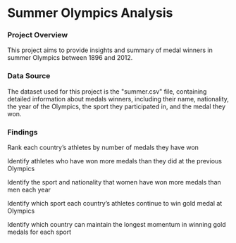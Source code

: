 # Summer Olympics Analysis

### Project Overview

This project aims to provide insights and summary of medal winners in summer Olympics between 1896 and 2012.

### Data Source

The dataset used for this project is the "summer.csv" file, containing detailed information about medals winners, including their name, nationality, the year of the Olympics, the sport they participated in, and the medal they won. 

### Findings

Rank each country’s athletes by number of medals they have won

Identify athletes who have won more medals than they did at the previous Olympics

Identify the sport and nationality that women have won more medals than men each year

Identify which sport each country’s athletes continue to win gold medal at Olympics

Identify which country can maintain the longest momentum in winning gold medals for each sport

